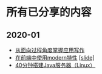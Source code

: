 # 所有已分享的内容

## 2020-01

- [从面向过程角度掌握应用写作](2020-01/从面向过程角度掌握应用写作.md)
- [在前端中使用modern特性](2020-01/在前端中使用modern特性.md) [[slide]](https://slide.tp0t.xyz:3001/slide/using-modern-feature-in-frontend/)
- [40分钟搭建Java服务器（Linux）](2020-02/40分钟搭建Java服务器（Linux）.md)

